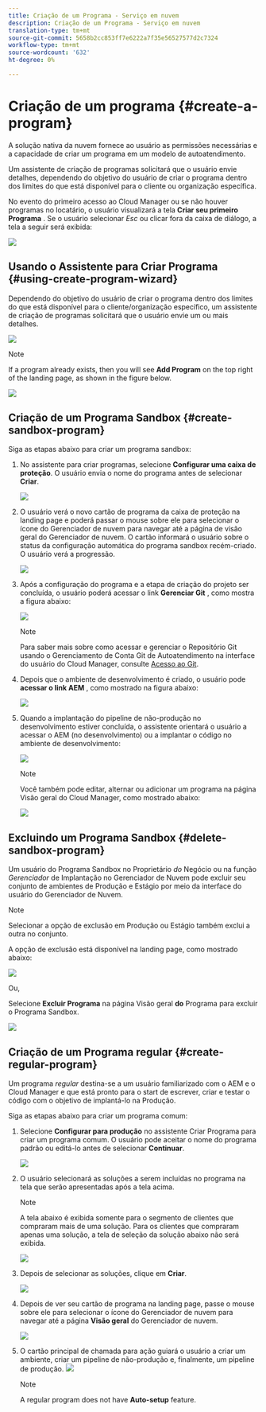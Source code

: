 ```yaml
---
title: Criação de um Programa - Serviço em nuvem
description: Criação de um Programa - Serviço em nuvem
translation-type: tm+mt
source-git-commit: 5658b2cc853ff7e6222a7f35e56527577d2c7324
workflow-type: tm+mt
source-wordcount: '632'
ht-degree: 0%

---
```



# Criação de um programa {#create-a-program}

A solução nativa da nuvem fornece ao usuário as permissões necessárias e a capacidade de criar um programa em um modelo de autoatendimento.

Um assistente de criação de programas solicitará que o usuário envie detalhes, dependendo do objetivo do usuário de criar o programa dentro dos limites do que está disponível para o cliente ou organização específica.

No evento do primeiro acesso ao Cloud Manager ou se não houver programas no locatário, o usuário visualizará a tela **Criar seu primeiro Programa** . Se o usuário selecionar *Esc* ou clicar fora da caixa de diálogo, a tela a seguir será exibida:

![](assets/create-program1.png)


## Usando o Assistente para Criar Programa {#using-create-program-wizard}

Dependendo do objetivo do usuário de criar o programa dentro dos limites do que está disponível para o cliente/organização específico, um assistente de criação de programas solicitará que o usuário envie um ou mais detalhes.

![](assets/create-sandbox.png)

>[!NOTE]
>If a program already exists, then you will see **Add Program** on the top right of the landing page, as shown in the figure below.

![](assets/create-program-add.png)

## Criação de um Programa Sandbox {#create-sandbox-program}

Siga as etapas abaixo para criar um programa sandbox:

1. No assistente para criar programas, selecione **Configurar uma caixa de proteção**. O usuário envia o nome do programa antes de selecionar **Criar**.

   ![](assets/create-sandbox.png)

1. O usuário verá o novo cartão de programa da caixa de proteção na landing page e poderá passar o mouse sobre ele para selecionar o ícone do Gerenciador de nuvem para navegar até a página de visão geral do Gerenciador de nuvem. O cartão informará o usuário sobre o status da configuração automática do programa sandbox recém-criado. O usuário verá a progressão.

   ![](assets/program-create-setupdemo2.png)

1. Após a configuração do programa e a etapa de criação do projeto ser concluída, o usuário poderá acessar o link **Gerenciar Git** , como mostra a figura abaixo:

   ![](assets/create-program4.png)

   >[!NOTE]
   >
   >Para saber mais sobre como acessar e gerenciar o Repositório Git usando o Gerenciamento de Conta Git de Autoatendimento na interface do usuário do Cloud Manager, consulte [Acesso ao Git](/help/implementing/cloud-manager/accessing-git.md).


1. Depois que o ambiente de desenvolvimento é criado, o usuário pode **acessar o link AEM** , como mostrado na figura abaixo:

   ![](assets/create-program-5.png)

1. Quando a implantação do pipeline de não-produção no desenvolvimento estiver concluída, o assistente orientará o usuário a acessar o AEM (no desenvolvimento) ou a implantar o código no ambiente de desenvolvimento:

   ![](assets/create-program-setup-deploy.png)

   >[!NOTE]
   >Você também pode editar, alternar ou adicionar um programa na página Visão geral do Cloud Manager, como mostrado abaixo:

   ![](assets/create-program-a1.png)

## Excluindo um Programa Sandbox {#delete-sandbox-program}

Um usuário do Programa Sandbox no Proprietário *do* Negócio ou na função *Gerenciador* de Implantação no Gerenciador de Nuvem pode excluir seu conjunto de ambientes de Produção e Estágio por meio da interface do usuário do Gerenciador de Nuvem.

>[!NOTE]
>Selecionar a opção de exclusão em Produção ou Estágio também exclui a outra no conjunto.

A opção de exclusão está disponível na landing page, como mostrado abaixo:

![](assets/delete-sandbox1.png)

Ou,

Selecione **Excluir Programa** na página Visão geral **do** Programa para excluir o Programa Sandbox.

![](assets/delete-sandbox2.png)


## Criação de um Programa regular {#create-regular-program}

Um programa *regular* destina-se a um usuário familiarizado com o AEM e o Cloud Manager e que está pronto para o start de escrever, criar e testar o código com o objetivo de implantá-lo na Produção.

Siga as etapas abaixo para criar um programa comum:

1. Selecione **Configurar para produção** no assistente Criar Programa para criar um programa comum. O usuário pode aceitar o nome do programa padrão ou editá-lo antes de selecionar **Continuar**.

   ![](assets/create-prod1.png)

1. O usuário selecionará as soluções a serem incluídas no programa na tela que serão apresentadas após a tela acima.



   >[!NOTE]
   >
   >A tela abaixo é exibida somente para o segmento de clientes que compraram mais de uma solução. Para os clientes que compraram apenas uma solução, a tela de seleção da solução abaixo não será exibida.

   ![](assets/set-up-prod2.png)

1. Depois de selecionar as soluções, clique em **Criar**.

   ![](assets/set-up-prod3.png)

1. Depois de ver seu cartão de programa na landing page, passe o mouse sobre ele para selecionar o ícone do Gerenciador de nuvem para navegar até a página **Visão geral** do Gerenciador de nuvem.

   ![](assets/set-up-prod4.png)

1. O cartão principal de chamada para ação guiará o usuário a criar um ambiente, criar um pipeline de não-produção e, finalmente, um pipeline de produção.
   ![](assets/set-up-prod5.png)


   >[!NOTE]
   >
   >A regular program does not have **Auto-setup** feature.





